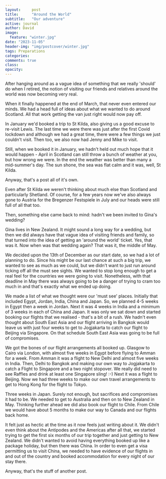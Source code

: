 ```yaml
---
layout:     post
title:      "Around the World"
subtitle:   "Our adventure"
active: journal
author: David
image:
  feature: "winter.jpg"
date: "2023-11-05" 
header-img: "img/postcover/winter.jpg"
tags: Preparations
categories:
comments: true
class:
opacity:
---
```


After hanging around as a vague idea of something that we really 'should' do when I retired, the notion of visiting our friends and relatives around the world was now becoming very real.

When it finally happened  at the end of March, that never even entered our minds. We had a head full of ideas about what we wanted to do around Scotland. All that work getting the van just right would now pay off.

In January we'd booked a trip to St Kilda, also giving us a good excuse to re-visit Lewis. The last time we were there was just after the first Covid lockdown and although we had a great time, there were a few things we just couldn't visit. Then too, we also now had Jenny and Mike to visit. 

Still, when we booked it in January, we hadn't held out much hope that it would happen - April in Scotland can still throw a bunch of weather at you, but how wrong we were. In the end the weather was better than many a mid-summer's day. The sun shone, the sea was flat calm and it was, well, St Kilda. 

Anyway, that's a post all of it's own. 

Even after St Kilda we weren't thinking about much else than Scotland and particularly Shetland. Of course, for a few years now we've also always gone to Austria for the Bregenzer Festspiele in July  and our heads were still full of all that too. 

Then, something else came back to mind: hadn't we been invited to Gina's wedding? 

Gina lives in New Zealand. It might sound a long way for a wedding, but then we did always have that vague idea of visiting friends and family, so that turned into the idea of getting an 'around the world' ticket. Yes, that was it. Now when was that wedding again? That was it, the middle of May. 

We decided upon the 13th of December as our start date, so we had a lot of planning to do. Since his might be our last chance at such a big trip, we wanted to see as much as we could, but we didn't want to just run around ticking off all the must see sights. We wanted to stop long enough to get a real feel for the countries we were going to visit. Nonetheless, with that deadline in May there was always going to be a danger of trying to cram too much in and that's exactly what we ended up doing.

We made a list of what we thought were our 'must see' places. Initially that included Egypt, Jordan, India, China and Japan. So, we planned 4-5 weeks in Egypt then a week in Jordan. Next it was 4 weeks in India and a minimum of 3 weeks in each of China and Japan. It was only we sat down and started booking our flights that we realised - that's a bit of a rush. We hadn't even thought about South East Asia and our flight arriving in Bangkok would leave us with just four weeks to get to Jogjakarta to catch our flight to Beijing via Singapore. On that schedule South East Asia was going to be full of compromises.

We got the bones of our flight arrangements all booked up. Glasgow to Cairo via London, with almost five weeks in Egypt before flying to Amman for a week. From Amman it was a flight to New Delhi and almost five weeks in India. Then, Delhi to Bangkok and making our own way to Jogjakarta to catch a Flight to Singapore and a two night stopover. We really did need to see Raffles and drink at least one Singapore sling! :-) Next it was  a flight to Beijing. Now we had three weeks to make our own travel arrangements to get to Hong Kong for the flight to Tokyo. 

Three weeks in Japan. Surely not enough, but sacrifices and compromises it had to be. We needed to get to Australia and then on to New Zealand in May. Thinking further ahead we did also book our flight to Chile. From Chile we would have about 5 months to make our way to Canada and our flights back home.

It felt just as hectic at the time as it now feels just writing about it. We didn't even think about the Antipodes and the Americas after all that, we started trying to get the first six months of our trip together and just getting to New Zealand. We didn't wanted to avoid having everything booked up like a package holiday, but then there was China. In order to even get a visa permitting us to visit China, we needed to have evidence of our flights in and out of the country and booked accommodation for every night of our stay there. 

Anyway, that's the stuff of another post. 
